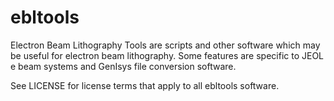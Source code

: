 # ebltools

Electron Beam Lithography Tools are scripts and other software which may be useful for electron beam lithography. Some features are specific to JEOL e beam systems and GenIsys file conversion software.

See LICENSE for license terms that apply to all ebltools software.

